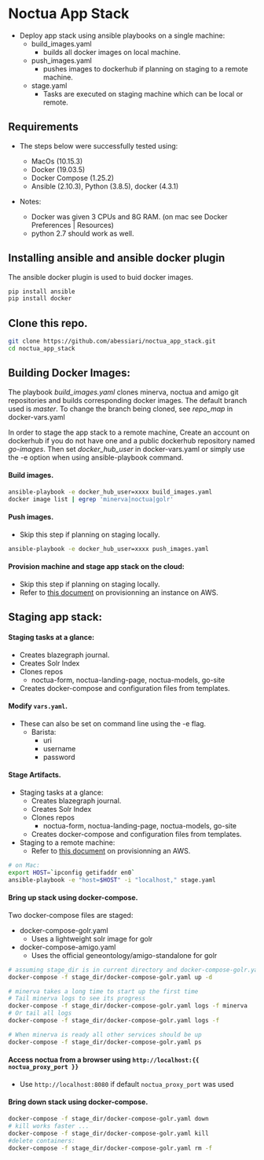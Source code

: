 # Noctua App Stack

- Deploy app stack using ansible playbooks on a single machine:
  - build_images.yaml
    - builds all docker images on local machine.
  - push_images.yaml
    - pushes images to dockerhub if planning on staging to a remote machine.
  - stage.yaml
    - Tasks are executed on staging machine which can be local or remote.
   

## Requirements 

- The steps below were successfully tested using:
    - MacOs (10.15.3)
    - Docker (19.03.5)
    - Docker Compose (1.25.2)
    - Ansible (2.10.3), Python (3.8.5), docker (4.3.1)
    
- Notes:
    - Docker was given 3 CPUs and 8G RAM. (on mac see Docker Preferences | Resources)
    - python 2.7 should work as well.

## Installing ansible and ansible docker plugin 

The ansible docker plugin is used to buid docker images.

```sh
pip install ansible
pip install docker 
```

## Clone this repo.

```sh
git clone https://github.com/abessiari/noctua_app_stack.git
cd noctua_app_stack
```

## Building Docker Images:
The playbook <i>build_images.yaml</i> clones minerva, noctua and amigo git repositories 
and builds corresponding docker images. The default branch used is <i>master</i>. 
To change the branch being cloned, see <i>repo_map</i> in docker-vars.yaml

In order to stage the app stack to a remote machine, Create an account on dockerhub if you do not have one 
and a public dockerhub repository named <i>go-images</i>. Then set <i>docker_hub_user</i> in docker-vars.yaml or simply 
use the -e option when using ansible-playbook command. 


#### Build images.

```sh
ansible-playbook -e docker_hub_user=xxxx build_images.yaml
docker image list | egrep 'minerva|noctua|golr'
```

#### Push images.
- Skip this step if planning on staging locally.

```sh
ansible-playbook -e docker_hub_user=xxxx push_images.yaml
```

#### Provision machine and stage app stack on the cloud:
- Skip this step if planning on staging locally. 
- Refer to [this document](./docs/AWS_README.md) on provisionning an instance on AWS.

## Staging app stack: 

#### Staging tasks at a glance:
- Creates blazegraph journal.
- Creates Solr Index
- Clones repos
  - noctua-form, noctua-landing-page, noctua-models, go-site
- Creates docker-compose and configuration files from templates.

#### Modify `vars.yaml`. 
- These can also be set on command line using the -e flag.
  - Barista:
    - uri
    - username
    - password
    
#### Stage Artifacts.
- Staging tasks at a glance:
  - Creates blazegraph journal.
  - Creates Solr Index
  - Clones repos
    - noctua-form, noctua-landing-page, noctua-models, go-site
  - Creates docker-compose and configuration files from templates.
- Staging to a remote machine:
  - Refer to [this document](./docs/AWS_README.md) on provisionning an AWS.

```sh
# on Mac:
export HOST=`ipconfig getifaddr en0`
ansible-playbook -e "host=$HOST" -i "localhost," stage.yaml
```
#### Bring up stack using docker-compose.
Two docker-compose files are staged:
  - docker-compose-golr.yaml
    - Uses a lightweight solr image for golr
  - docker-compose-amigo.yaml
    - Uses the official geneontology/amigo-standalone for golr

```sh
# assuming stage_dir is in current directory and docker-compose-golr.yaml is used:
docker-compose -f stage_dir/docker-compose-golr.yaml up -d

# minerva takes a long time to start up the first time
# Tail minerva logs to see its progress
docker-compose -f stage_dir/docker-compose-golr.yaml logs -f minerva
# Or tail all logs
docker-compose -f stage_dir/docker-compose-golr.yaml logs -f

# When minerva is ready all other services should be up
docker-compose -f stage_dir/docker-compose-golr.yaml ps
```

#### Access noctua from a browser using `http://localhost:{{ noctua_proxy_port }}`
- Use `http://localhost:8080` if default `noctua_proxy_port` was used

#### Bring down stack using docker-compose. 

```sh
docker-compose -f stage_dir/docker-compose-golr.yaml down
# kill works faster ...
docker-compose -f stage_dir/docker-compose-golr.yaml kill
#delete containers:
docker-compose -f stage_dir/docker-compose-golr.yaml rm -f
```
